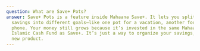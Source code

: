 ```yaml
---
question: What are Save+ Pots?
answer: Save+ Pots is a feature inside Mahaana Save+. It lets you split your
  savings into different goals—like one pot for a vacation, another for a new
  phone. Your money still grows because it’s invested in the same Mahaana
  Islamic Cash Fund as Save+. It’s just a way to organize your savings, not a
  new product.
---
```

